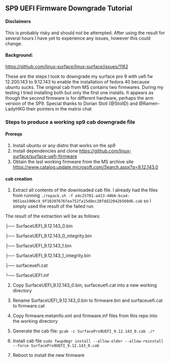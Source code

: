 ## SP9 UEFI Firmware Downgrade Tutorial

#### Disclaimers
This is probably risky and should not be attempted. After using the result for several hours I have yet to experience any issues, however this could change. 

#### Background:
https://github.com/linux-surface/linux-surface/issues/1162

These are the steps I took to downgrade my surface pro 9 with uefi fw 12.200.143 to 9.12.143 to enable the installation of fedora 40 because ubuntu sucks. 
The original cab from MS contains two firmwares. During my testing I tried installing both but only the first one installs. It appears as though the second firmware is for different hardware, perhaps the arm version of the SP9. 
Special thanks to Dorian Stoll (@StollD) and @Ramen-LadyHKG their pointers in the matrix chat


### Steps to produce a working sp9 cab downgrade file

#### Prereqs 
1. Install ubuntu or any distro that works on the sp9
2. Install dependencies and clone https://github.com/linux-surface/surface-uefi-firmware
3. Obtain the last working firmware from the MS archive site
https://www.catalog.update.microsoft.com/Search.aspx?q=9.12.143.0

#### cab creation
1. Extract all contents of the downloaded cab file. I already had the files from running `./repack.sh -f e4c25701-a413-40b6-bca4-9651ea1906c9_9f10207676fea752fa15d8ec28fdd22042b560d6.cab` so I simply used the result of the failed run

The result of the extraction will be as follows:

├── SurfaceUEFI_9.12.143_0.bin

├── SurfaceUEFI_9.12.143_0_integrity.bin

├── SurfaceUEFI_9.12.143_1.bin

├── SurfaceUEFI_9.12.143_1_integrity.bin

├── surfaceuefi.cat

└── SurfaceUEFI.inf

2. Copy SurfaceUEFI_9.12.143_0.bin, surfaceuefi.cat into a new working directory

3. Rename SurfaceUEFI_9.12.143_0.bin to firmware.bin and surfaceuefi.cat to firmware.cat

4. Copy firmware.metainfo.xml and firmware.inf files from this repo into the working directory

5. Generate the cab file: `gcab -c SurfacePro9UEFI_9.12.143_0.cab ./*`
6. Install cab file `sudo fwupdmgr install --allow-older --allow-reinstall --force SurfacePro9UEFI_9.12.143_0.cab`
7. Reboot to install the new firmware

